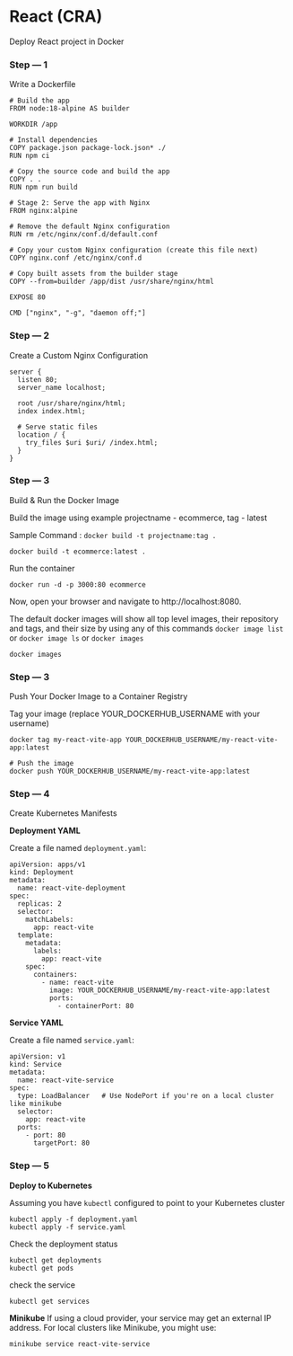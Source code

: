 

# React (CRA)
Deploy React project in Docker

### Step — 1
Write a Dockerfile
```
# Build the app
FROM node:18-alpine AS builder

WORKDIR /app

# Install dependencies
COPY package.json package-lock.json* ./
RUN npm ci

# Copy the source code and build the app
COPY . .
RUN npm run build

# Stage 2: Serve the app with Nginx
FROM nginx:alpine

# Remove the default Nginx configuration
RUN rm /etc/nginx/conf.d/default.conf

# Copy your custom Nginx configuration (create this file next)
COPY nginx.conf /etc/nginx/conf.d

# Copy built assets from the builder stage
COPY --from=builder /app/dist /usr/share/nginx/html

EXPOSE 80

CMD ["nginx", "-g", "daemon off;"]
```
### Step — 2
Create a Custom Nginx Configuration
```
server {
  listen 80;
  server_name localhost;

  root /usr/share/nginx/html;
  index index.html;

  # Serve static files
  location / {
    try_files $uri $uri/ /index.html;
  }
}
```

### Step — 3
Build & Run the Docker Image

Build the image using example projectname - ecommerce, tag - latest

Sample Command : ```docker build -t projectname:tag .```
```
docker build -t ecommerce:latest .
```

Run the container
```
docker run -d -p 3000:80 ecommerce
```
Now, open your browser and navigate to http://localhost:8080.



The default docker images will show all top level images, their repository and tags, and their size by using any of this commands
```docker image list``` or ```docker image ls``` or ```docker images```
```
docker images
```

### Step — 3
Push Your Docker Image to a Container Registry

Tag your image (replace YOUR_DOCKERHUB_USERNAME with your username)
```
docker tag my-react-vite-app YOUR_DOCKERHUB_USERNAME/my-react-vite-app:latest

# Push the image
docker push YOUR_DOCKERHUB_USERNAME/my-react-vite-app:latest
```

### Step — 4
Create Kubernetes Manifests

**Deployment YAML**

Create a file named ```deployment.yaml```:

```
apiVersion: apps/v1
kind: Deployment
metadata:
  name: react-vite-deployment
spec:
  replicas: 2
  selector:
    matchLabels:
      app: react-vite
  template:
    metadata:
      labels:
        app: react-vite
    spec:
      containers:
        - name: react-vite
          image: YOUR_DOCKERHUB_USERNAME/my-react-vite-app:latest
          ports:
            - containerPort: 80
```

**Service YAML**

Create a file named ```service.yaml```:

```
apiVersion: v1
kind: Service
metadata:
  name: react-vite-service
spec:
  type: LoadBalancer   # Use NodePort if you're on a local cluster like minikube
  selector:
    app: react-vite
  ports:
    - port: 80
      targetPort: 80
```

### Step — 5
**Deploy to Kubernetes**

Assuming you have ```kubectl``` configured to point to your Kubernetes cluster
```
kubectl apply -f deployment.yaml
kubectl apply -f service.yaml
```

Check the deployment status
```
kubectl get deployments
kubectl get pods
```

check the service
```
kubectl get services
```

**Minikube**
If using a cloud provider, your service may get an external IP address. For local clusters like Minikube, you might use:

```
minikube service react-vite-service
```
